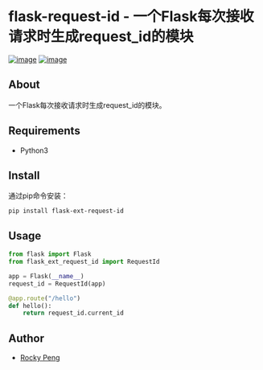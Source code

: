 # flask-request-id - 一个Flask每次接收请求时生成request_id的模块

[![image](https://img.shields.io/pypi/v/flask-ext-request-id.svg)](https://pypi.org/project/flask-ext-request-id/)
[![image](https://img.shields.io/pypi/l/flask-ext-request-id.svg)](https://pypi.org/project/flask-ext-request-id/)


## About
一个Flask每次接收请求时生成request_id的模块。  

## Requirements
- Python3

## Install
通过pip命令安装：
```shell
pip install flask-ext-request-id
```

## Usage
```python
from flask import Flask
from flask_ext_request_id import RequestId

app = Flask(__name__)
request_id = RequestId(app)

@app.route("/hello")
def hello():
    return request_id.current_id
```

## Author
- <a href="mailto:pmq2008@gmail.com">Rocky Peng</a>
